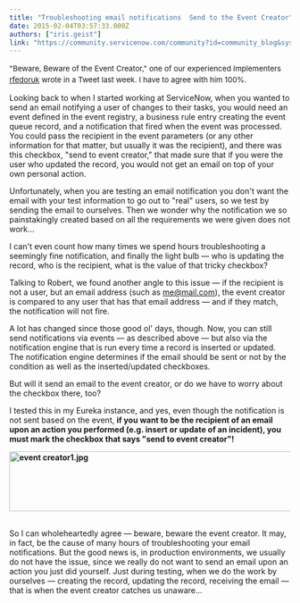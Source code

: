 ```yaml
---
title: "Troubleshooting email notifications  Send to the Event Creator"
date: 2015-02-04T03:57:33.000Z
authors: ["iris.geist"]
link: "https://community.servicenow.com/community?id=community_blog&sys_id=c8edaae9dbd0dbc01dcaf3231f96199b"
---
```

<p><span style="font-size: 10pt; line-height: 1.5em;">"Beware, Beware of the Event Creator," one of our experienced Implementers <a title="rfedoruk" __default_attr="2291" __jive_macro_name="user" class="jive_macro_user jive_macro" data-orig-content="rfedoruk" href="/community?id=community_user_profile&user=5aa25e6ddbd81fc09c9ffb651f961921">rfedoruk</a> wrote in a Tweet last week. I have to agree with him 100%.</span></p><p></p><p>Looking back to when I started working at ServiceNow, when you wanted to send an email notifying a user of changes to their tasks, you would need an event defined in the event registry, a business rule entry creating the event queue record, and a notification that fired when the event was processed. You could pass the recipient in the event parameters (or any other information for that matter, but usually it was the recipient), and there was this checkbox, "send to event creator," that made sure that if you were the user who updated the record, you would not get an email on top of your own personal action.</p><p></p><p>Unfortunately, when you are testing an email notification you don't want the email with your test information to go out to "real" users, so we test by sending the email to ourselves. Then we wonder why the notification we so painstakingly created based on all the requirements we were given does not work…</p><p></p><p>I can't even count how many times we spend hours troubleshooting a seemingly fine notification, and finally the light bulb — who is updating the record, who is the recipient, what is the value of that tricky checkbox?</p><p></p><p>Talking to Robert, we found another angle to this issue — if the recipient is not a user, but an email address (such as <a title="@mail.com" href="mailto:me@mail.com">me@mail.com</a>), the event creator is compared to any user that has that email address — and if they match, the notification will not fire.</p><p></p><p>A lot has changed since those good ol' days, though. Now, you can still send notifications via events — as described above — but also via the notification engine that is run every time a record is inserted or updated. The notification engine determines if the email should be sent or not by the condition as well as the inserted/updated checkboxes.</p><p></p><p>But will it send an email to the event creator, or do we have to worry about the checkbox there, too?</p><p></p><p>I tested this in my Eureka instance, and yes, even though the notification is not sent based on the event, <strong>if you want to be the recipient of an email upon an action you performed (e.g. insert or update of an incident), you must mark the checkbox that says "send to event creator"!</strong></p><p><strong><img   alt="event creator1.jpg" class="image-1 jive-image" src="9bbe800adb1417041dcaf3231f96190a.iix" style="height: 107px; width: 620px; display: block; margin-left: auto; margin-right: auto;"/><br/></strong></p><p></p><p>So I can wholeheartedly agree — beware, beware the event creator. It may, in fact, be the cause of many hours of troubleshooting your email notifications. But the good news is, in production environments, we usually do not have the issue, since we really do not want to send an email upon an action you just did yourself. Just during testing, when we do the work by ourselves — creating the record, updating the record, receiving the email — that is when the event creator catches us unaware…</p>